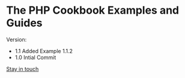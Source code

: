 # The PHP Cookbook Examples and Guides


Version: 
- 1.1 Added Example 1.1.2
- 1.0 Intial Commit

[Stay in touch](www.starsmedia.com)